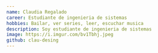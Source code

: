 ```yaml
---
name: Claudia Regalado
career: Estudiante de ingenieria de sistemas
hobbies: Bailar, ver series, leer, escuchar musica
description: Soy estudiante de ingenieria de sistemas 
image: https://i.imgur.com/bv1Tbhj.jpeg
github: clau-desing
---
```

